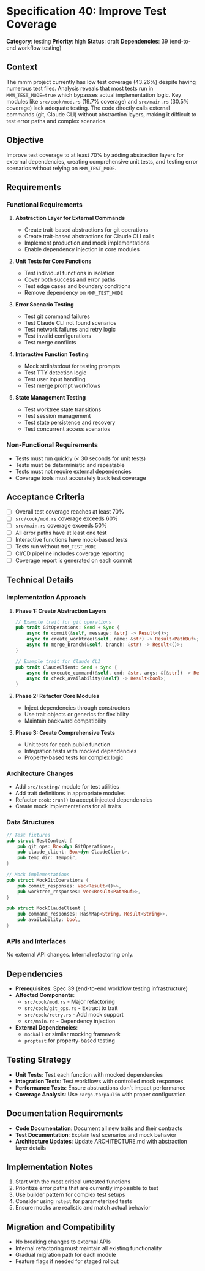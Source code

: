 # Specification 40: Improve Test Coverage

**Category**: testing
**Priority**: high
**Status**: draft
**Dependencies**: 39 (end-to-end workflow testing)

## Context

The mmm project currently has low test coverage (43.26%) despite having numerous test files. Analysis reveals that most tests run in `MMM_TEST_MODE=true` which bypasses actual implementation logic. Key modules like `src/cook/mod.rs` (19.7% coverage) and `src/main.rs` (30.5% coverage) lack adequate testing. The code directly calls external commands (git, Claude CLI) without abstraction layers, making it difficult to test error paths and complex scenarios.

## Objective

Improve test coverage to at least 70% by adding abstraction layers for external dependencies, creating comprehensive unit tests, and testing error scenarios without relying on `MMM_TEST_MODE`.

## Requirements

### Functional Requirements

1. **Abstraction Layer for External Commands**
   - Create trait-based abstractions for git operations
   - Create trait-based abstractions for Claude CLI calls
   - Implement production and mock implementations
   - Enable dependency injection in core modules

2. **Unit Tests for Core Functions**
   - Test individual functions in isolation
   - Cover both success and error paths
   - Test edge cases and boundary conditions
   - Remove dependency on `MMM_TEST_MODE`

3. **Error Scenario Testing**
   - Test git command failures
   - Test Claude CLI not found scenarios
   - Test network failures and retry logic
   - Test invalid configurations
   - Test merge conflicts

4. **Interactive Function Testing**
   - Mock stdin/stdout for testing prompts
   - Test TTY detection logic
   - Test user input handling
   - Test merge prompt workflows

5. **State Management Testing**
   - Test worktree state transitions
   - Test session management
   - Test state persistence and recovery
   - Test concurrent access scenarios

### Non-Functional Requirements

- Tests must run quickly (< 30 seconds for unit tests)
- Tests must be deterministic and repeatable
- Tests must not require external dependencies
- Coverage tools must accurately track test coverage

## Acceptance Criteria

- [ ] Overall test coverage reaches at least 70%
- [ ] `src/cook/mod.rs` coverage exceeds 60%
- [ ] `src/main.rs` coverage exceeds 50%
- [ ] All error paths have at least one test
- [ ] Interactive functions have mock-based tests
- [ ] Tests run without `MMM_TEST_MODE`
- [ ] CI/CD pipeline includes coverage reporting
- [ ] Coverage report is generated on each commit

## Technical Details

### Implementation Approach

1. **Phase 1: Create Abstraction Layers**
   ```rust
   // Example trait for git operations
   pub trait GitOperations: Send + Sync {
       async fn commit(&self, message: &str) -> Result<()>;
       async fn create_worktree(&self, name: &str) -> Result<PathBuf>;
       async fn merge_branch(&self, branch: &str) -> Result<()>;
   }
   
   // Example trait for Claude CLI
   pub trait ClaudeClient: Send + Sync {
       async fn execute_command(&self, cmd: &str, args: &[&str]) -> Result<String>;
       async fn check_availability(&self) -> Result<bool>;
   }
   ```

2. **Phase 2: Refactor Core Modules**
   - Inject dependencies through constructors
   - Use trait objects or generics for flexibility
   - Maintain backward compatibility

3. **Phase 3: Create Comprehensive Tests**
   - Unit tests for each public function
   - Integration tests with mocked dependencies
   - Property-based tests for complex logic

### Architecture Changes

- Add `src/testing/` module for test utilities
- Add trait definitions in appropriate modules
- Refactor `cook::run()` to accept injected dependencies
- Create mock implementations for all traits

### Data Structures

```rust
// Test fixtures
pub struct TestContext {
    pub git_ops: Box<dyn GitOperations>,
    pub claude_client: Box<dyn ClaudeClient>,
    pub temp_dir: TempDir,
}

// Mock implementations
pub struct MockGitOperations {
    pub commit_responses: Vec<Result<()>>,
    pub worktree_responses: Vec<Result<PathBuf>>,
}

pub struct MockClaudeClient {
    pub command_responses: HashMap<String, Result<String>>,
    pub availability: bool,
}
```

### APIs and Interfaces

No external API changes. Internal refactoring only.

## Dependencies

- **Prerequisites**: Spec 39 (end-to-end workflow testing infrastructure)
- **Affected Components**: 
  - `src/cook/mod.rs` - Major refactoring
  - `src/cook/git_ops.rs` - Extract to trait
  - `src/cook/retry.rs` - Add mock support
  - `src/main.rs` - Dependency injection
- **External Dependencies**: 
  - `mockall` or similar mocking framework
  - `proptest` for property-based testing

## Testing Strategy

- **Unit Tests**: Test each function with mocked dependencies
- **Integration Tests**: Test workflows with controlled mock responses
- **Performance Tests**: Ensure abstractions don't impact performance
- **Coverage Analysis**: Use `cargo-tarpaulin` with proper configuration

## Documentation Requirements

- **Code Documentation**: Document all new traits and their contracts
- **Test Documentation**: Explain test scenarios and mock behavior
- **Architecture Updates**: Update ARCHITECTURE.md with abstraction layer details

## Implementation Notes

1. Start with the most critical untested functions
2. Prioritize error paths that are currently impossible to test
3. Use builder pattern for complex test setups
4. Consider using `rstest` for parameterized tests
5. Ensure mocks are realistic and match actual behavior

## Migration and Compatibility

- No breaking changes to external APIs
- Internal refactoring must maintain all existing functionality
- Gradual migration path for each module
- Feature flags if needed for staged rollout